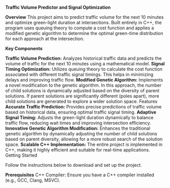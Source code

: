****Traffic Volume Predictor and Signal Optimization****

**Overview**
This project aims to predict traffic volume for the next 10 minutes and optimize green-light duration at intersections. Built entirely in C++, the program uses queuing theory to compute a cost function and applies a modified genetic algorithm to determine the optimal green-time distribution for each approach at the intersection.

**Key Components**

**Traffic Volume Prediction:** Analyzes historical traffic data and predicts the volume of traffic for the next 10 minutes using a mathematical model.
**Signal Timing Optimization:** Utilizes queuing theory to calculate the cost function associated with different traffic signal timings. This helps in minimizing delays and improving traffic flow.
**Modified Genetic Algorithm:** Implements a novel modification to the genetic algorithm. In this approach, the number of child solutions is dynamically adjusted based on the diversity of parent solutions. If parent solutions are significantly different (poles apart), more child solutions are generated to explore a wider solution space.
Features
**Accurate Traffic Prediction:** Provides precise predictions of traffic volume based on historical data, ensuring optimal traffic signal timing.
**Adaptive Signal Timing:** Adjusts the green-light duration dynamically to balance traffic flow, reducing wait times and improving intersection efficiency.
**Innovative Genetic Algorithm Modification:** Enhances the traditional genetic algorithm by dynamically adjusting the number of child solutions based on parent diversity, allowing for a more robust search of the solution space.
**Scalable C++ Implementation:** The entire project is implemented in C++, making it highly efficient and suitable for real-time applications.
Getting Started


Follow the instructions below to download and set up the project.

**Prerequisites**
C++ Compiler: Ensure you have a C++ compiler installed (e.g., GCC, Clang, MSVC).
